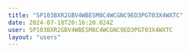 ```yaml
---
title: "SP103BXR2GBV4WBESM8C4WCGNC9ED3PGT03X4WXTC"
date: 2024-07-18T20:16:20.024Z
user: SP103BXR2GBV4WBESM8C4WCGNC9ED3PGT03X4WXTC
layout: "users"
---
```

    